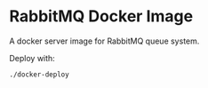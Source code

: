 # RabbitMQ Docker Image

A docker server image for RabbitMQ queue system.

Deploy with:
```
./docker-deploy
```
